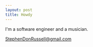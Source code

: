 ```yaml
---
layout: post
title: Howdy
---
```

I'm a software engineer and a musician.

[StephenDonRussell@gmail.com](mailto:StephenDonRussell@gmail.com)
